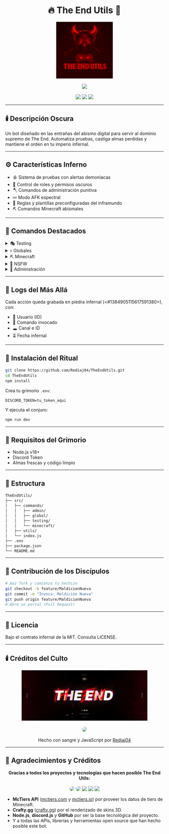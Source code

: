 <h1 align="center">
  🔥 The End Utils 🤖
</h1>

<p align="center">
  <img src="src/assets/Logo.gif" width="180" alt="Logo" />
</p>

<p align="center">
  <img src="https://readme-typing-svg.herokuapp.com?font=Fira+Code&duration=3000&pause=1000&color=FF0000&center=true&vCenter=true&width=435&lines=Bot+oscuro+y+diabólicamente+útil.;Dominando+The+End+con+poder+infernal.">
</p>

<p align="center">
  <img src="https://img.shields.io/discord/1227460757524975678?color=7289DA&label=Discord&logo=discord&logoColor=white"/>
  <img src="https://img.shields.io/badge/License-MIT-yellow.svg"/>
  <img src="https://img.shields.io/badge/Node.js-v18-green.svg"/>
</p>

---

## 🕯️ Descripción Oscura

Un bot diseñado en las entrañas del abismo digital para servir al dominio supremo de The End. Automatiza pruebas, castiga almas perdidas y mantiene el orden en tu imperio infernal.

---

## ⚙️ Características Inferno

- 🩸 Sistema de pruebas con alertas demoníacas
- 🔐 Control de roles y permisos oscuros
- 🪓 Comandos de administración punitiva
- 💤 Modo AFK espectral
- 📜 Reglas y plantillas preconfiguradas del inframundo
- ⛏️ Comandos Minecraft abismales

---

## 🔮 Comandos Destacados

<details>
<summary>🎭 Testing</summary>

```bash
??plantillas        # Formulario de solicitud
??test @usuario     # Terminar prueba
??pass @usuario     # Aprobación demoníaca
??nopass @usuario   # Condena al olvido
??afk @usuario      # Marca como alma errante
??reglas            # Leyes del ingreso
```
</details>

<details>
<summary>💀 Globales</summary>

```bash
??kunno @usuario       # Kunnificación
??peru @usuario        # Efecto Perú
??veneco @usuario      # Efecto Venezuela esquelético
??kiss/hug/slap...     # Interacciones oscuras
??8ball                # Oráculo infernal
??ontop                # Dominio de The End
??infobot              # Datos secretos del bot
```
</details>

<details>
<summary>⛏️ Minecraft</summary>

```bash
??tier <usuario>    # Tiers abismales (McTiers.com)
??tierv2 <usuario>  # Tiers v2 (McTiers.io, Crystal/Elytra)
```
</details>

<details>
<summary>🔞 NSFW</summary>

```bash
??waifu / ??neko / ??trap / ??blowjob
(solo para los canales malditos)
```
</details>

<details>
<summary>🧠 Administración</summary>

```bash
??roles           # Gestión del poder
??clear <número>  # Exorcismo de mensajes
```
</details>

---

## 🧾 Logs del Más Allá
Cada acción queda grabada en piedra infernal (<#1384905115617591380>), con:

- 🧍 Usuario (ID)
- 🔮 Comando invocado
- 🕳️ Canal e ID
- ⏳ Fecha infernal

---

## 🧪 Instalación del Ritual

```bash
git clone https://github.com/Rediaj04/TheEndUtils.git
cd TheEndUtils
npm install
```

Crea tu grimorio `.env`:
```env
DISCORD_TOKEN=tu_token_aqui
```

Y ejecuta el conjuro:
```bash
npm run dev
```

---

## 🐉 Requisitos del Grimorio
- Node.js v18+
- Discord Token
- Almas frescas y código limpio

---

## 🧩 Estructura

```pgsql
TheEndUtils/
├── src/
│   ├── commands/
│   │   ├── admin/
│   │   ├── global/
│   │   ├── testing/
│   │   └── minecraft/
│   ├── utils/
│   └── index.js
├── .env
├── package.json
└── README.md
```

---

## 🩷 Contribución de los Discípulos

```bash
# Haz fork y comienza tu hechizo
git checkout -b feature/MaldicionNueva
git commit -m "Invoca: Maldición Nueva"
git push origin feature/MaldicionNueva
# Abre un portal (Pull Request)
```

---

## 📜 Licencia
Bajo el contrato infernal de la MIT. Consulta LICENSE.

---

## 🕯️ Créditos del Culto
<p align="center"> <img src="src/assets/Banner.gif" alt="Banner" width="400"/><br/><br/> <img src="https://github.com/Rediaj04.png" width="100" style="border-radius: 50%" /> </p>
<p align="center"> Hecho con sangre y JavaScript por <a href="https://github.com/Rediaj04">Rediaj04</a> </p>

---

## 🙏 Agradecimientos y Créditos

<p align="center">
  <b>Gracias a todos los proyectos y tecnologías que hacen posible The End Utils:</b><br><br>
  <a href="https://mctiers.com" title="McTiers API"><img src="https://mctiers.com/favicon.ico" width="40" style="border-radius:8px;"/></a>
  <a href="https://crafty.gg" title="Crafty.gg"><img src="https://crafty.gg/favicon.ico" width="40" style="border-radius:8px;"/></a>
  <a href="https://nodejs.org" title="Node.js"><img src="https://nodejs.org/static/images/logo.svg" width="40"/></a>
  <a href="https://discord.js.org" title="discord.js"><img src="https://raw.githubusercontent.com/discordjs/discord.js/main/.github/icon.svg" width="40"/></a>
  <a href="https://github.com/" title="GitHub"><img src="https://github.githubassets.com/images/modules/logos_page/GitHub-Mark.png" width="40"/></a>
</p>

- **McTiers API** ([mctiers.com](https://mctiers.com) y [mctiers.io](https://mctiers.io)) por proveer los datos de tiers de Minecraft.
- **Crafty.gg** ([crafty.gg](https://crafty.gg)) por el renderizado de skins 3D.
- **Node.js**, **discord.js** y **GitHub** por ser la base tecnológica del proyecto.
- Y a todas las APIs, librerías y herramientas open source que han hecho posible este bot. 